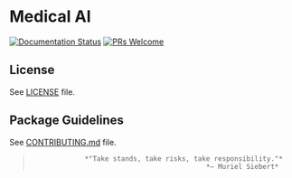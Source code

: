 # Medical AI
[![Documentation Status](https://readthedocs.org/projects/fairscale/badge/?version=latest)](https://fairscale.readthedocs.io/en/latest/?badge=latest) [![PRs Welcome](https://img.shields.io/badge/PRs-welcome-brightgreen.svg)](https://github.com/facebookresearch/fairscale/blob/master/CONTRIBUTING.md)











## License

See [LICENSE](LICENSE) file.
 
## Package Guidelines

See [CONTRIBUTING.md](CONTRIBUTING.md) file.



>                  *"Take stands, take risks, take responsibility."*
>                                                *— Muriel Siebert*
